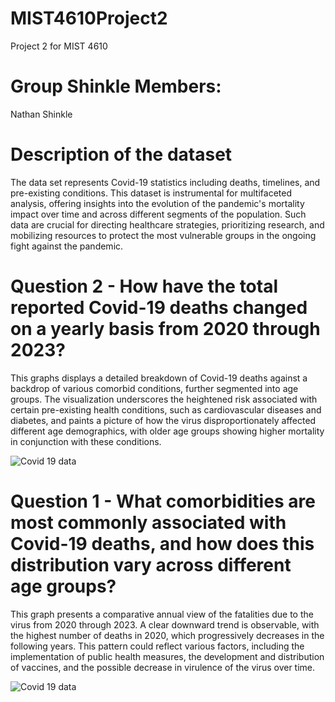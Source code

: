 # MIST4610Project2
Project 2 for MIST 4610

# Group Shinkle Members:
Nathan Shinkle 

# Description of the dataset
The data set represents Covid-19 statistics including deaths, timelines, and pre-existing conditions. This dataset is instrumental for multifaceted analysis, offering insights into the evolution of the pandemic's mortality impact over time and across different segments of the population. Such data are crucial for directing healthcare strategies, prioritizing research, and mobilizing resources to protect the most vulnerable groups in the ongoing fight against the pandemic.

# Question 2 - How have the total reported Covid-19 deaths changed on a yearly basis from 2020 through 2023?
This graphs displays a detailed breakdown of Covid-19 deaths against a backdrop of various comorbid conditions, further segmented into age groups. The visualization underscores the heightened risk associated with certain pre-existing health conditions, such as cardiovascular diseases and diabetes, and paints a picture of how the virus disproportionately affected different age demographics, with older age groups showing higher mortality in conjunction with these conditions.

![Covid 19 data](https://github.com/nateshinkle/MIST4610Project2/assets/150069418/e7d698db-a8c5-4879-a912-9f55ced770e8)

# Question 1 - What comorbidities are most commonly associated with Covid-19 deaths, and how does this distribution vary across different age groups?
This graph presents a comparative annual view of the fatalities due to the virus from 2020 through 2023. A clear downward trend is observable, with the highest number of deaths in 2020, which progressively decreases in the following years. This pattern could reflect various factors, including the implementation of public health measures, the development and distribution of vaccines, and the possible decrease in virulence of the virus over time.

![Covid 19 data](https://github.com/nateshinkle/MIST4610Project2/assets/150069418/d7418e46-c086-411f-a05a-576629cfa7ef)
